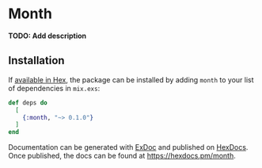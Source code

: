 # Month

**TODO: Add description**

## Installation

If [available in Hex](https://hex.pm/docs/publish), the package can be installed
by adding `month` to your list of dependencies in `mix.exs`:

```elixir
def deps do
  [
    {:month, "~> 0.1.0"}
  ]
end
```

Documentation can be generated with [ExDoc](https://github.com/elixir-lang/ex_doc)
and published on [HexDocs](https://hexdocs.pm). Once published, the docs can
be found at <https://hexdocs.pm/month>.

